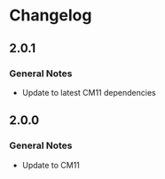 Changelog
================================================================================

2.0.1
--------------------------------------------------------------------------------

### General Notes

* Update to latest CM11 dependencies


2.0.0
--------------------------------------------------------------------------------

### General Notes

*  Update to CM11
